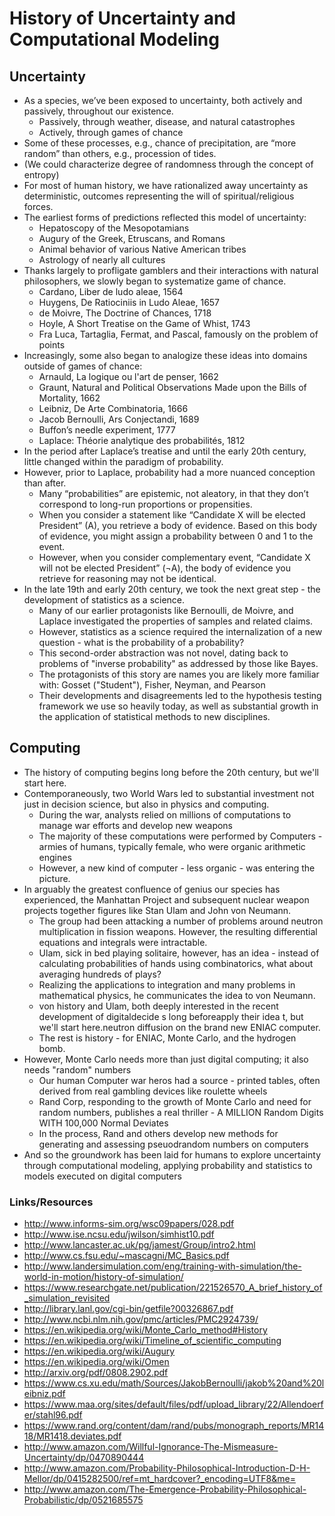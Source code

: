 # History of Uncertainty and Computational Modeling

## Uncertainty
  * As a species, we’ve been exposed to uncertainty, both actively and passively, throughout our existence.
    * Passively, through weather, disease, and natural catastrophes
    * Actively, through games of chance
  * Some of these processes, e.g., chance of precipitation, are “more random” than others, e.g., procession of tides.
  * (We could characterize degree of randomness through the concept of entropy)
  * For most of human history, we have rationalized away uncertainty as deterministic, outcomes representing the will of spiritual/religious forces.
  * The earliest forms of predictions reflected this model of uncertainty:
    * Hepatoscopy of the Mesopotamians
    * Augury of the Greek, Etruscans, and Romans
    * Animal behavior of various Native American tribes
    * Astrology of nearly all cultures
  * Thanks largely to profligate gamblers and their interactions with natural philosophers, we slowly began to systematize game of chance.
    * Cardano, Liber de ludo aleae, 1564
    * Huygens,  De Ratiociniis in Ludo Aleae, 1657
    * de Moivre, The Doctrine of Chances, 1718
    * Hoyle, A Short Treatise on the Game of Whist, 1743
    * Fra Luca, Tartaglia, Fermat, and Pascal, famously on the problem of points
  * Increasingly, some also began to analogize these ideas into domains outside of games of chance:
    * Arnauld, La logique ou l'art de penser, 1662
    * Graunt, Natural and Political Observations Made upon the Bills of Mortality, 1662
    * Leibniz, De Arte Combinatoria, 1666
    * Jacob Bernoulli, Ars Conjectandi, 1689
    * Buffon’s needle experiment, 1777
    * Laplace: Théorie analytique des probabilités, 1812
  * In the period after Laplace’s treatise and until the early 20th century, little changed within the paradigm of probability.
  * However, prior to Laplace, probability had a more nuanced conception than after.
    * Many “probabilities” are epistemic, not aleatory, in that they don’t correspond to long-run proportions or propensities.
    * When you consider a statement like “Candidate X will be elected President” (A), you retrieve a body of evidence.  Based on this body of evidence, you might assign a probability between 0 and 1 to the event.
    * However, when you consider complementary event, “Candidate X will not be elected President” (¬A), the body of evidence you retrieve for reasoning may not be identical.  
  * In the late 19th and early 20th century, we took the next great step -  the development of statistics as a science.
    * Many of our earlier protagonists like Bernoulli, de Moivre, and Laplace investigated the properties of samples and related claims.
	* However, statistics as a science required the internalization of a new question - what is the probability of a probability?
	* This second-order abstraction was not novel, dating back to problems of "inverse probability" as addressed by those like Bayes.
	* The protagonists of this story are names you are likely more familiar with: Gosset ("Student"), Fisher, Neyman, and Pearson
	* Their developments and disagreements led to the hypothesis testing framework we use so heavily today, as well as substantial growth in the application of statistical methods to new disciplines.

## Computing
  * The history of computing begins long before the 20th century, but we'll start here.
  * Contemporaneously, two World Wars led to substantial investment not just in decision science, but also in physics and computing.
    * During the war, analysts relied on millions of computations to manage war efforts and develop new weapons
	* The majority of these computations were performed by Computers - armies of humans, typically female, who were organic arithmetic engines
	* However, a new kind of computer - less organic - was entering the picture.
  * In arguably the greatest confluence of genius our species has experienced, the Manhattan Project and subsequent nuclear weapon projects together figures like Stan Ulam and John von Neumann.
    * The group had been attacking a number of problems around neutron multiplication in fission weapons.  However, the resulting differential equations and integrals were intractable.
	* Ulam, sick in bed playing solitaire, however, has an idea - instead of calculating probabilities of hands using combinatorics, what about averaging hundreds of plays?
	* Realizing the applications to integration and many problems in mathematical physics, he communicates the idea to von Neumann.
	* von history and Ulam, both deeply interested in the recent development of digitaldecide s long beforeapply their idea t,  but we'll start here.neutron diffusion on the brand new ENIAC computer.
	* The rest is history - for ENIAC, Monte Carlo, and the hydrogen bomb.
  * However, Monte Carlo needs more than just digital computing; it also needs "random" numbers
    * Our human Computer war heros had a source - printed tables, often derived from real gambling devices like roulette wheels
	* Rand Corp, responding to the growth of Monte Carlo and need for random numbers, publishes a real thriller - A MILLION Random Digits WITH 100,000 Normal Deviates
	* In the process, Rand and others develop new methods for generating and assessing pseuodrandom numbers on computers
  * And so the groundwork has been laid for humans to explore uncertainty through computational modeling, applying probability and statistics to models executed on digital computers


### Links/Resources
  * http://www.informs-sim.org/wsc09papers/028.pdf
  * http://www.ise.ncsu.edu/jwilson/simhist10.pdf
  * http://www.lancaster.ac.uk/pg/jamest/Group/intro2.html
  * http://www.cs.fsu.edu/~mascagni/MC_Basics.pdf
  * http://www.landersimulation.com/eng/training-with-simulation/the-world-in-motion/history-of-simulation/
  * https://www.researchgate.net/publication/221526570_A_brief_history_of_simulation_revisited
  * http://library.lanl.gov/cgi-bin/getfile?00326867.pdf
  * http://www.ncbi.nlm.nih.gov/pmc/articles/PMC2924739/
  * https://en.wikipedia.org/wiki/Monte_Carlo_method#History
  * https://en.wikipedia.org/wiki/Timeline_of_scientific_computing
  * https://en.wikipedia.org/wiki/Augury
  * https://en.wikipedia.org/wiki/Omen
  * http://arxiv.org/pdf/0808.2902.pdf
  * https://www.cs.xu.edu/math/Sources/JakobBernoulli/jakob%20and%20leibniz.pdf
  * https://www.maa.org/sites/default/files/pdf/upload_library/22/Allendoerfer/stahl96.pdf
  * https://www.rand.org/content/dam/rand/pubs/monograph_reports/MR1418/MR1418.deviates.pdf
  * http://www.amazon.com/Willful-Ignorance-The-Mismeasure-Uncertainty/dp/0470890444
  * http://www.amazon.com/Probability-Philosophical-Introduction-D-H-Mellor/dp/0415282500/ref=mt_hardcover?_encoding=UTF8&me=
  * http://www.amazon.com/The-Emergence-Probability-Philosophical-Probabilistic/dp/0521685575
  

